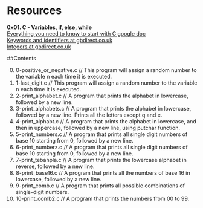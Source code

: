 # Resources <br />
**0x01. C - Variables, if, else, while** <br />
[Everything you need to know to start with C google doc](https://docs.google.com/presentation/d/1ghto-TsXqgPRuEVmiCp7GvGttobdTLF4Yq8IRXwzvHY/edit#slide=id.g183738ede8_0_389) <br />
[Keywords and identifiers at gbdirect.co.uk](https://publications.gbdirect.co.uk//c_book/chapter2/keywords_and_identifiers.html) <br />
[Integers at gbdirect.co.uk](https://publications.gbdirect.co.uk//c_book/chapter2/integral_types.html) <br />

##Contents <br />

0. 0-positive_or_negative.c // This program will assign a random number to the variable n each time it is executed. <br />
1. 1-last_digit.c // This program will assign a random number to the variable n each time it is executed. <br />
2. 2-print_alphabet.c // A program that prints the alphabet in lowercase, followed by a new line. <br />
3. 3-print_alphabets.c // A program that prints the alphabet in lowercase, followed by a new line. Prints all the letters except q and e. <br />
4. 4-print_alphabt.c // A program that prints the alphabet in lowercase, and then in uppercase, followed by a new line, using putchar function. <br />
5. 5-print_numbers.c // A program that prints all single digit numbers of base 10 starting from 0, followed by a new line. <br />
6. 6-print_numberz.c // A program that prints all single digit numbers of base 10 starting from 0, followed by a new line. <br />
7. 7-print_tebahpla.c // A program that prints the lowercase alphabet in reverse, followed by a new line. <br />
8. 8-print_base16.c // A program that prints all the numbers of base 16 in lowercase, followed by a new line. <br />
9. 9-print_comb.c // A program that prints all possible combinations of single-digit numbers. <br />
10. 10-print_comb2.c // A program that prints the numbers from 00 to 99. <br />